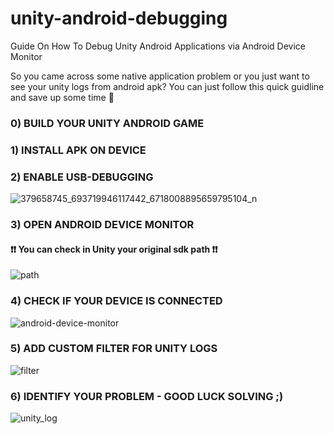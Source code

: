 # unity-android-debugging
Guide On How To Debug Unity Android Applications via Android Device Monitor

So you came across some native application problem or you just want to see your unity logs from android apk? 
You can just follow this quick guidline and save up some time 🗿

### 0) BUILD YOUR UNITY ANDROID GAME

### 1) INSTALL APK ON DEVICE

### 2) ENABLE USB-DEBUGGING
![379658745_693719946117442_6718008895659795104_n](https://github.com/gepthecoder/unity-android-debugging/assets/38008294/99086254-e1d7-4b6c-802e-fba360f0631d)

### 3) OPEN ANDROID DEVICE MONITOR
#### ❗❗ You can check in Unity your original sdk path ❗❗   
![path](https://github.com/gepthecoder/unity-android-debugging/assets/38008294/7864cbcc-115f-4035-bda8-2f0c1acf9953)

### 4) CHECK IF YOUR DEVICE IS CONNECTED
![android-device-monitor](https://github.com/gepthecoder/unity-android-debugging/assets/38008294/888032e5-4495-402b-81b4-9244a9ac073a)

### 5) ADD CUSTOM FILTER FOR UNITY LOGS
![filter](https://github.com/gepthecoder/unity-android-debugging/assets/38008294/49de04c3-412e-4028-8395-d55d6bb1c51d)

### 6) IDENTIFY YOUR PROBLEM - GOOD LUCK SOLVING ;)
![unity_log](https://github.com/gepthecoder/unity-android-debugging/assets/38008294/b59a9e0c-0d6c-4d11-859d-c1d1e9a0a992)
